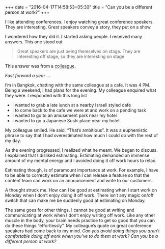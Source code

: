 +++
date = "2016-04-17T14:58:53+05:30"
title = "Can you be a different person at work?"
+++

I like attending conferences. I enjoy watching great conference speakers. They are interesting. Great speakers convey a story, they put on a show.

I wondered how they did it. I started asking people. I received many answers. This one stood out

> Great speakers are just being themselves on stage. They are interesting off stage, so they are interesting on stage

This answer was from a [colleague](https://medium.com/@unamashana).

<i>Fast forward a year …</i>

I’m in Bangkok, chatting with the same colleague at a cafe. It was 4 PM. Being a weekend, I had plans for the evening. My colleague enquired what they were. I responded with this long list

- I wanted to grab a late lunch at a nearby Israeli styled cafe
- I to come back to the cafe we were at and work on a pending task
- I wanted to go to an amusement park near my hotel
- I wanted to go a Japanese Sushi place near my hotel

My colleague smiled. He said, “That’s ambitious”. It was a euphemistic phrase to say that I had overestimated how much I could do with the rest of my day.

As the evening progressed, I realized what he meant. We began to discuss. I explained that I disliked estimating. Estimating demanded an immense amount of my mental energy and I avoided doing it off work hours to relax.

Estimating though, is of paramount importance at work. For example, I have to be able to correctly estimate when I can release a feature so that the content team can work on an announcement and write to our customers.

A thought struck me. How can I be good at estimating when I start work on Monday when I don’t enjoy doing it off work. There isn’t any magic on/off switch that can make me be suddenly good at estimating on Monday.

The same goes for other things. I cannot be good at writing and communicating at work when I don’t enjoy writing off work. Like any other muscle in the body, your brain needs practice to get so good that you can do these things “effortlessly”. My colleague’s quote on great conference speakers had come back to my mind. <i>Can you avoid doing things you aren’t comfortable doing off work when you’ve to do them at work? Can you be a different person at work?</i>
